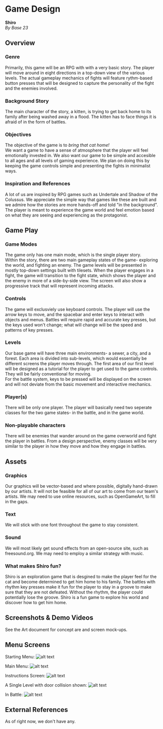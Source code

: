 # Game Design
**Shiro**  
*By Base 23*
## Overview

### Genre
Primarily, this game will be an RPG with with a very basic story. The player will move around in eight directions in a top-down view of the various levels.
The actual gameplay mechanics of fights will feature rythm-based button presses that will be designed to capture the personality of the fight and the enemies involved. 

### Background Story
The main character of the story, a kitten, is trying to get back home to its family after being washed away in a flood. The kitten has to face things it is
afraid of in the form of battles.

### Objectives
The objective of the game is to *bring that cat home!*  
We want a game to have a sense of atmosphere that the player will feel emotionally invested in. We also want our game to be simple and accesible to all ages and all levels
of gaming experience. We plan on doing this by keeping the game controls simple and presenting the fights in minimalist ways.

### Inspiration and References
A lot of us are inspired by RPG games such as Undertale and Shadow of the Colussus. We appreciate the simple way that games like these are built
and we admire how the stories are more hands-off and told "in the background". The player is meant to experience the game world and feel emotion based on what they 
are seeing and experiencing as the protagonist.

## Game Play

### Game Modes
The game only has one main mode, which is the single player story.  
Within the story, there are two main gameplay states of the game- exploring the world, and fighting an enemy. The game levels will be presented in mostly top-down settings
built with tilesets. When the player engages in a fight, the game will transition to the fight state, which shows the player and the enemy in more of a side-by-side view.
The screen will also show a progressive track that will represent incoming attacks.

### Controls
The game will exclusviely use keyboard controls. The player will use the arrow keys to move, and the spacebar and enter keys to interact with objects and menus.
Battles will require rapid and accurate key presses, but the keys used won't change; what will change will be the speed and patterns of key presses.

### Levels
Our base game will have three main environments- a sewer, a city, and a forest. Each area is divided into sub-levels, which would essentially be
different screens the player moves through.
The first area of our first level will be designed as a tutorial for the player to get used to the game controls. They will be fairly conventional for moving.  
For the battle system, keys to be pressed will be displayed on the screen and will not deviate from the basic movement and interactive mechanics.

### Player(s)
There will be only one player. The player will basically need two seperate classes for the two game states- in the battle, and in the game world.

### Non-playable characters
There will be enemies that wander around on the game overworld and fight the player in battles. From a design perspective, enemy classes will be very similar to the player
in how they move and how they engage in battles.

## Assets

### Graphics
Our graphics will be vector-based and where possible, digitally hand-drawn by our artists. It will not be feasible for all of our art to come from our team's artists.
We may need to use online resources, such as OpenGameArt, to fill in the gaps.

### Text
We will stick with one font throughout the game to stay consistent.

### Sound
We will most likely get sound effects from an open-source site, such as freesound.org. We may need to employ a similar strategy with music.

### What makes Shiro fun?
Shiro is an exploration game that is desgined to make the player feel for the cat and become determined to get him home to his family. The battles with rhythm key presses make it fun 
for the player to stay in a groove to make sure that they are not defeated. Without the rhythm, the player could potentially lose the groove. Shiro is a fun game to explore his world
and discover how to get him home.

## Screenshots & Demo Videos
See the Art document for concept are and screen mock-ups.

## Menu Screens

Starting Menu:
![alt text](https://kgcoe-git.rit.edu/eh8582/gdaps2-2185-section_2_Team_3/raw/master/src/Screenshots%20of%20game/ShiroPressEnter.PNG "Start menu - Press Enter")

Main Menu:
![alt text](https://kgcoe-git.rit.edu/eh8582/gdaps2-2185-section_2_Team_3/raw/master/src/Screenshots%20of%20game/StartMenu.PNG "Main Menu - Instructions and Start")

Instructions Screen:
![alt text](https://kgcoe-git.rit.edu/eh8582/gdaps2-2185-section_2_Team_3/raw/master/src/Screenshots%20of%20game/instructionsscreen.png "Instructions Screen")

A Single Level with door collision shown:
![alt text](https://kgcoe-git.rit.edu/eh8582/gdaps2-2185-section_2_Team_3/raw/master/src/Screenshots%20of%20game/Gameplay.PNG "A single level with a door collision shown")

In Battle:
![alt text](https://kgcoe-git.rit.edu/eh8582/gdaps2-2185-section_2_Team_3/raw/master/src/Screenshots%20of%20game/bbattle.PNG "Picture in battle")

## External References
As of right now, we don't have any.
